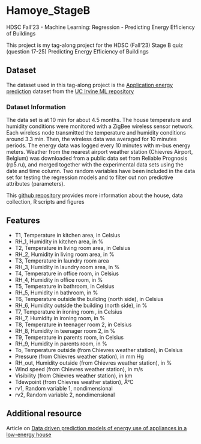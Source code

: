 # Hamoye_StageB

HDSC Fall'23 - Machine Learning: Regression - Predicting Energy Efficiency of
Buildings

This project is my tag-along project for the HDSC (Fall'23) Stage B quiz
(question 17-25) Predicting Energy Efficiency of Buildings

## Dataset

The dataset used in this tag-along project is the
[Application energy prediction](https://archive.ics.uci.edu/dataset/374/appliances+energy+prediction)
dataset from the [UC Irvine ML repository](https://archive.ics.uci.edu/)

### Dataset Information

The data set is at 10 min for about 4.5 months. The house temperature and
humidity conditions were monitored with a ZigBee wireless sensor network. Each
wireless node transmitted the temperature and humidity conditions around 3.3
min. Then, the wireless data was averaged for 10 minutes periods. The energy
data was logged every 10 minutes with m-bus energy meters. Weather from the
nearest airport weather station (Chievres Airport, Belgium) was downloaded from
a public data set from Reliable Prognosis (rp5.ru), and merged together with the
experimental data sets using the date and time column. Two random variables have
been included in the data set for testing the regression models and to filter
out non predictive attributes (parameters).

This
[github repository](https://github.com/LuisM78/Appliances-energy-prediction-data)
provides more information about the house, data collection, R scripts and
figures

## Features

- T1, Temperature in kitchen area, in Celsius
- RH_1, Humidity in kitchen area, in %
- T2, Temperature in living room area, in Celsius
- RH_2, Humidity in living room area, in %
- T3, Temperature in laundry room area
- RH_3, Humidity in laundry room area, in %
- T4, Temperature in office room, in Celsius
- RH_4, Humidity in office room, in %
- T5, Temperature in bathroom, in Celsius
- RH_5, Humidity in bathroom, in %
- T6, Temperature outside the building (north side), in Celsius
- RH_6, Humidity outside the building (north side), in %
- T7, Temperature in ironing room , in Celsius
- RH_7, Humidity in ironing room, in %
- T8, Temperature in teenager room 2, in Celsius
- RH_8, Humidity in teenager room 2, in %
- T9, Temperature in parents room, in Celsius
- RH_9, Humidity in parents room, in %
- To, Temperature outside (from Chievres weather station), in Celsius
- Pressure (from Chievres weather station), in mm Hg
- RH_out, Humidity outside (from Chievres weather station), in %
- Wind speed (from Chievres weather station), in m/s
- Visibility (from Chievres weather station), in km
- Tdewpoint (from Chievres weather station), Â°C
- rv1, Random variable 1, nondimensional
- rv2, Random variable 2, nondimensional

## Additional resource

Article on
[Data driven prediction models of energy use of appliances in a low-energy house](https://www.sciencedirect.com/science/article/abs/pii/S0378778816308970?via%3Dihub)
